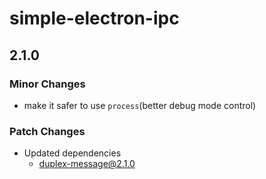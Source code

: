 # simple-electron-ipc

## 2.1.0

### Minor Changes

- make it safer to use `process`(better debug mode control)

### Patch Changes

- Updated dependencies
  - duplex-message@2.1.0
